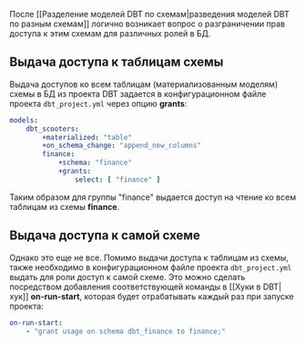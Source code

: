 После [[Разделение моделей DBT по схемам|разведения моделей DBT по разным схемам]] логично возникает вопрос о разграничении прав доступа к этим схемам для различных ролей в БД.

## Выдача доступа к таблицам схемы
Выдача доступов ко всем таблицам (материализованным моделям) схемы в БД из проекта DBT задается в конфигурационном файле проекта `dbt_project.yml` через опцию **grants**:
```yml
models:
	dbt_scooters: 
		+materialized: "table"
		+on_schema_change: "append_new_columns" 
		finance:
			+schema: "finance" 
			+grants: 
				select: [ "finance" ]
```
Таким образом для группы "finance" выдается доступ на чтение ко всем таблицам из схемы **finance**.

## Выдача доступа к самой схеме
Однако это еще не все. Помимо выдачи доступа к таблицам из схемы, также необходимо в конфигурационном файле проекта `dbt_project.yml` выдать для роли доступ к самой схеме. Это можно сделать посредством добавления соответствующей команды в [[Хуки в DBT|хук]] **on-run-start**, которая будет отрабатывать каждый раз при запуске проекта:
```yml
on-run-start: 
	- "grant usage on schema dbt_finance to finance;"
```

